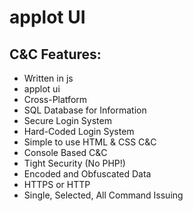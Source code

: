 <h1>applot UI</h1>
 
<h2>C&C Features:</h2>
 <ul><li>
Written in js</li>
<li>applot ui</li>
<li>Cross-Platform</li>
<li>SQL Database for Information</li>
<li>Secure Login System</li>
<li>Hard-Coded Login System</li>
<li>Simple to use HTML & CSS C&C</li>
<li>Console Based C&C</li>
<li>Tight Security (No PHP!)</li>
<li>Encoded and Obfuscated Data</li>
<li>HTTPS or HTTP</li>
<li>Single, Selected, All Command Issuing</li>
 
 </ul>
